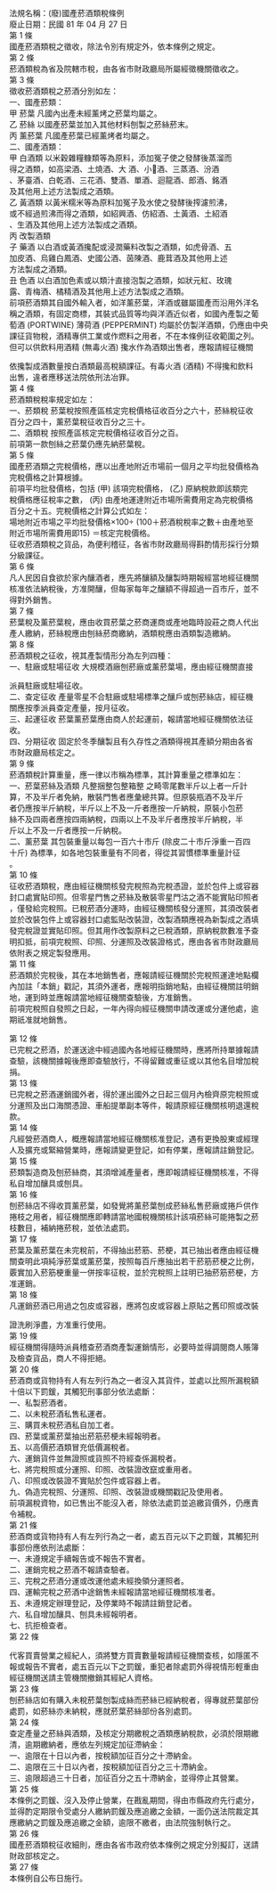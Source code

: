 法規名稱：(廢)國產菸酒類稅條例  
廢止日期：民國 81 年 04 月 27 日  
第 1 條  
國產菸酒類稅之徵收，除法令別有規定外，依本條例之規定。  
第 2 條  
菸酒類稅為省及院轄市稅，由各省市財政廳局所屬經徵機關徵收之。  
第 3 條  
徵收菸酒類稅之菸酒分別如左：  
一、國產菸類：  
甲 菸葉 凡國內出產未經薰烤之菸葉均屬之。  
乙 菸絲 以國產菸葉並加入其他材料刨製之菸絲菸末。  
丙 薰菸葉 凡國產菸葉已經薰烤者均屬之。  
二、國產酒類：  
甲 白酒類 以米穀雜糧糠類等為原料，添加冤子使之發酵後蒸溜而  
得之酒類，如高梁酒、土燒酒、大 酒、小￿酒、三蒸酒、汾酒  
、茅臺酒、白乾酒、三花酒、雙酒、單酒、迴龍酒、郎酒、銘酒  
及其他用上述方法製成之酒類。  
乙 黃酒類 以黃米糯米等為原料加冤子及水使之發酵後搾濾煎沸，  
或不經過煎沸而得之酒類，如紹興酒、仿紹酒、土黃酒、土紹酒  
、生酒及其他用上述方法製成之酒類。  
丙 改製酒類  
子 藥酒 以白酒或黃酒攙配或浸潤藥料改製之酒類，如虎骨酒、五  
加皮酒、烏雞白鳳酒、史國公酒、茵陳酒、鹿茸酒及其他用上述  
方法製成之酒類。  
丑 色酒 以白酒加色素或以類汁直接泡製之酒類，如狀元紅、玫瑰  
露、青梅酒、橘精酒及其他用上述方法製成之酒類。  
前項菸酒類其自國外輸入者，如洋薰菸葉，洋酒或雖屬國產而沿用外洋名  
稱之酒類，有固定商標，其裝式品質等均與洋酒近似者，如國內產製之葡  
萄酒 (PORTWINE) 薄荷酒 (PEPPERMINT) 均屬於仿製洋酒類，仍應由中央  
課征貨物稅，酒精專供工業或作燃料之用者，不在本條例征收範圍之列。  
但可以供飲料用酒精 (無毒火酒) 攙水作為酒類出售者，應報請經征機關  


依攙製成酒數量按白酒類最高稅額課征。有毒火酒 (酒精) 不得攙和飲料  
出售，違者應移送法院依刑法冶罪。  
第 4 條  
菸酒類稅稅率規定如左：  
一、菸類稅 菸葉稅按照產區核定完稅價格征收百分之六十，菸絲稅征收  
百分之四十，薰菸葉稅征收百分之三十。  
二、酒類稅 按照產區核定完稅價格征收百分之百。  
前項第一款刨絲之菸葉仍應先納菸葉稅。  
第 5 條  
國產菸酒類之完稅價格，應以出產地附近市場前一個月之平均批發價格為  
完稅價格之計算根據。  
前項平均批發價格，包括 (甲) 該項完稅價格， (乙) 原納稅款即該類完  
稅價格應征稅率之數， (丙) 由產地運達附近市場所需費用定為完稅價格  
百分之十五。完稅價格之計算公式如左：  
場地附近市場之平均批發價格×100÷ (100＋菸酒稅稅率之數＋由產地至  
附近市場所需費用即15) ＝核定完稅價格。  
征收菸酒類稅之貨品，為便利稽征，各省市財政廳局得斟酌情形採行分類  
分級課征。  
第 6 條  
凡人民因自食欲於家內釀酒者，應先將釀額及釀製時期報經當地經征機關  
核准依法納稅後，方准開釀，但每家每年之釀額不得超過一百市斤，並不  
得對外銷售。  
第 7 條  
菸葉稅及薰菸葉稅，應由收買菸葉之菸商運商或產地臨時設莊之商人代出  
產人繳納，菸絲稅應由刨絲菸商繳納，酒類稅應由酒類製造繳納。  
第 8 條  
菸酒類稅之征收，視其產製情形分為左列四種：  
一、駐廠或駐場征收 大規模酒廠刨菸廠或薰菸葉場，應由經征機關直接  


派員駐廠或駐場征收。  
二、查定征收 產量零星不合駐廠或駐場標準之釀戶或刨菸絲店，經征機  
關應按季派員查定產量，按月征收。  
三、起運征收 菸葉薰菸葉應由商人於起運前，報請當地經征機關依法征  
收。  
四、分期征收 固定於冬季釀製且有久存性之酒類得視其產額分期由各省  
市財政廳局核定之。  
第 9 條  
菸酒類稅計算重量，應一律以市稱為標準，其計算重量之標準如左：  
一、菸葉菸絲及酒類 凡整捆整包整箱整 之畸零尾數半斤以上者一斤計  
算，不及半斤者免納，散裝門售者應彙總共算。但原裝瓶酒不及半斤  
者仍應按半斤納稅，半斤以上不及一斤者應按一斤納稅，原裝小包菸  
絲不及四兩者應按四兩納稅，四兩以上不及半斤者應按半斤納稅，半  
斤以上不及一斤者應按一斤納稅。  
二、薰菸葉 其包裝重量以每包一百六十市斤 (除皮二十市斤淨重一百四  
十斤) 為標準，如各地包裝重量有不同者，得從其習慣標準重量計征  
。  
第 10 條  
征收菸酒類稅，應由經征機關核發完稅照為完稅憑證，並於包件上或容器  
封口處實貼印照。但零星門售之菸絲及散裝零星門沽之酒不能實貼印照者  
，僅發給完稅照。已稅菸酒分運時，由經征機關核發分運照，其須改裝者  
並於改裝包件上或容器封口處監貼改裝證，改製酒類應視為新製成之酒填  
發完稅證並實貼印照。但其用作改製原料之已稅酒類，原納稅款數准予查  
明扣抵，前項完稅照、印照、分運照及改裝證格式，應由各省市財政廳局  
依附表之規定製發應用。  
第 11 條  
菸酒類於完稅後，其在本地銷售者，應報請經征機關於完稅照運達地點欄  
內加註「本銷」戳記，其須外運者，應報明指銷地點，由經征機關註明銷  
地，運到時並應報請當地經征機關查驗後，方准銷售。  
前項完稅照自發照之日起，一年內得向經征機關申請改運或分運他處，逾  
期祇准就地銷售。  


第 12 條  
已完稅之菸酒，於運送途中經過國內各地經征機關時，應將所持單據報請  
查驗，該機關據報後應即查驗放行，不得留難或重征或以其他名目增加稅  
捐。  
第 13 條  
已完稅之菸酒運銷國外者，得於運出國外之日起三個月內檢齊原完稅照或  
分運照及出口海關憑證、車船提單副本等件，報請原經征機關核明退還稅  
款。  
第 14 條  
凡經營菸酒商人，概應報請當地經征機關核准登記，遇有更換股東或經理  
人及擴充或緊縮營業時，應報請變更登記，如有停業，應報請註銷登記。  
第 15 條  
菸類製造商及刨菸絲商，其須增減產量者，應即報請經征機關核准，不得  
私自增加釀具或刨具。  
第 16 條  
刨菸絲店不得收買薰菸葉，如發覺將薰菸葉刨成菸絲私售菸廠或捲戶供作  
捲枝之用者，經征機關應即轉請當地國稅機關核計該項菸絲可能捲製之菸  
枝數目，補納捲菸稅，並依法處罰。  
第 17 條  
菸葉及薰菸葉在未完稅前，不得抽出菸筋、菸梗，其已抽出者應由經征機  
關查明此項純淨菸葉或薰菸葉，按照每百斤應抽出若干菸筋菸梗之比例，  
覈實加入菸筋梗重量一併按率征稅，並於完稅照上註明已抽菸筋菸梗，方  
准運銷。  
第 18 條  
凡運銷菸酒已用過之包皮或容器，應將包皮或容器上原貼之舊印照或改裝  


證洗刷淨盡，方准重行使用。  
第 19 條  
經征機關得隨時派員稽查菸酒商產製運銷情形，必要時並得調閱商人賬簿  
及檢查貨品，商人不得拒絕。  
第 20 條  
菸酒商或貨物持有人有左列行為之一者沒入其貨件，並處以比照所漏稅額  
十倍以下罰鍰，其觸犯刑事部分依法處斷：  
一、私製菸酒者。  
二、以未稅菸酒私售私運者。  
三、購買未稅菸酒私自加工者。  
四、菸葉或薰菸葉抽出菸筋菸梗未經報明者。  
五、以高價菸酒類冒充低價漏稅者。  
六、運銷貨件並無證照或貨照不符經查係漏稅者。  
七、將完稅照或分運照、印照、改裝證改竄或重用者。  
八、印照或改裝證不實貼於包件或容器上者。  
九、偽造完稅照、分運照、印照、改裝證或機關戳記及使用者。  
前項漏稅資物，如已售出不能沒入者，除依法處罰並追繳貨價外，仍應責  
令補稅。  
第 21 條  
菸酒商或貨物持有人有左列行為之一者，處五百元以下之罰鍰，其觸犯刑  
事部份應依刑法處斷：  
一、未遵規定手續報告或不報告不實者。  
二、運銷完稅之菸酒不報請查驗者。  
三、完稅之菸酒分運或改運他處未經換領分運照者。  
四、運輸完稅之菸酒中途銷售未經報請當地經征機關核准者。  
五、未遵規定辦理登記，及停業時不報請註銷登記者。  
六、私自增加釀具、刨具未經報明者。  
七、抗拒檢查者。  
第 22 條  


代客買賣營業之經紀人，須將雙方買賣數量報請經征機關查核，如隱匿不  
報或報告不實者，處五百元以下之罰鍰，重犯者除處罰外得視情形輕重由  
經征機關送請主管機關撤銷其經紀人資格。  
第 23 條  
刨菸絲店如有購入未稅菸葉刨製成絲而菸絲已經納稅者，得專就菸葉部份  
處罰，如菸絲亦未納稅，應就菸葉菸絲部份各別處罰。  
第 24 條  
查定產量之菸絲與酒類，及核定分期繳稅之酒類應納稅款，必須於限期繳  
清，逾期繳納者，應依左列規定加征滯納金：  
一、逾限在十日以內者，按稅額加征百分之十滯納金。  
二、逾限在三十日以內者，按稅額加征百分之三十滯納金。  
三、逾限超過三十日者，加征百分之五十滯納金，並得停止其營業。  
第 25 條  
本條例之罰鍰、沒入及停止營業，在戡亂期間，得由市縣政府先行處分，  
並得酌定期限令受處分人繳納罰鍰及應追繳之金額，一面仍送法院裁定其  
應繳納之罰鍰及應追繳之金額，逾限不繳者，由法院強制執行之。  
第 26 條  
國產菸酒類稅征收細則，應由各省市政府依本條例之規定分別擬訂，送請  
財政部核定之。  
第 27 條  
本條例自公布日施行。  


